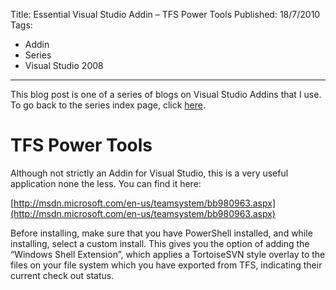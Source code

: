 Title: Essential Visual Studio Addin – TFS Power Tools
Published: 18/7/2010
Tags:
- Addin
- Series
- Visual Studio 2008
---

This blog post is one of a series of blogs on Visual Studio Addins that I use. To go back to the series index page, click [here](http://www.gep13.co.uk/blog/essential-visual-studio-2008-addin-series).   

# TFS Power Tools

Although not strictly an Addin for Visual Studio, this is a very useful application none the less. You can find it here:

[http://msdn.microsoft.com/en-us/teamsystem/bb980963.aspx](http://msdn.microsoft.com/en-us/teamsystem/bb980963.aspx)

Before installing, make sure that you have PowerShell installed, and while installing, select a custom install. This gives you the option of adding the “Windows Shell Extension”, which applies a TortoiseSVN style overlay to the files on your file system which you have exported from TFS, indicating their current check out status.
